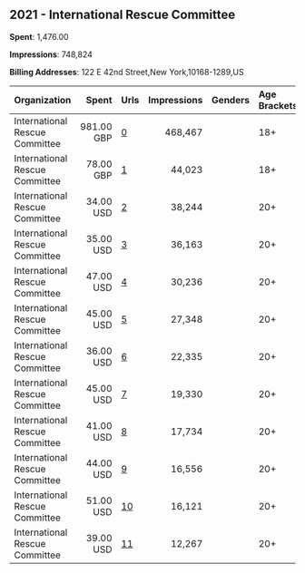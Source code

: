 ## 2021 - International Rescue Committee 
**Spent**: 1,476.00

**Impressions**: 748,824

**Billing Addresses**: 122 E 42nd Street,New York,10168-1289,US

|Organization|Spent|Urls|Impressions|Genders|Age Brackets|Country Codes|
|:---|---:|:---|---:|:---|:---|:---|
|International Rescue Committee|981.00 GBP|[0](https://www.snap.com/political-ads/asset/d7b9bbe890fa4acccfe35ddcdf9f7db89529b0a6a9d338524df64dd22aca23ad?mediaType=mp4)|468,467||18+|united kingdom|
|International Rescue Committee|78.00 GBP|[1](https://www.snap.com/political-ads/asset/fc652ca955ca320af315ec1808bbc18a5d6022c79629125d491814bea0ae1027?mediaType=mp4)|44,023||18+|united kingdom|
|International Rescue Committee|34.00 USD|[2](https://www.snap.com/political-ads/asset/e1c0939e190b0d350c4d1beb53605fcff4cf611a50670d560301a6c7d564e5de?mediaType=mp4)|38,244||20+|portugal|
|International Rescue Committee|35.00 USD|[3](https://www.snap.com/political-ads/asset/e1c0939e190b0d350c4d1beb53605fcff4cf611a50670d560301a6c7d564e5de?mediaType=mp4)|36,163||20+|france|
|International Rescue Committee|47.00 USD|[4](https://www.snap.com/political-ads/asset/e1c0939e190b0d350c4d1beb53605fcff4cf611a50670d560301a6c7d564e5de?mediaType=mp4)|30,236||20+|canada|
|International Rescue Committee|45.00 USD|[5](https://www.snap.com/political-ads/asset/e1c0939e190b0d350c4d1beb53605fcff4cf611a50670d560301a6c7d564e5de?mediaType=mp4)|27,348||20+|hong kong|
|International Rescue Committee|36.00 USD|[6](https://www.snap.com/political-ads/asset/e1c0939e190b0d350c4d1beb53605fcff4cf611a50670d560301a6c7d564e5de?mediaType=mp4)|22,335||20+|finland|
|International Rescue Committee|45.00 USD|[7](https://www.snap.com/political-ads/asset/e1c0939e190b0d350c4d1beb53605fcff4cf611a50670d560301a6c7d564e5de?mediaType=mp4)|19,330||20+|new zealand|
|International Rescue Committee|41.00 USD|[8](https://www.snap.com/political-ads/asset/e1c0939e190b0d350c4d1beb53605fcff4cf611a50670d560301a6c7d564e5de?mediaType=mp4)|17,734||20+|spain|
|International Rescue Committee|44.00 USD|[9](https://www.snap.com/political-ads/asset/e1c0939e190b0d350c4d1beb53605fcff4cf611a50670d560301a6c7d564e5de?mediaType=mp4)|16,556||20+|italy|
|International Rescue Committee|51.00 USD|[10](https://www.snap.com/political-ads/asset/e1c0939e190b0d350c4d1beb53605fcff4cf611a50670d560301a6c7d564e5de?mediaType=mp4)|16,121||20+|australia|
|International Rescue Committee|39.00 USD|[11](https://www.snap.com/political-ads/asset/e1c0939e190b0d350c4d1beb53605fcff4cf611a50670d560301a6c7d564e5de?mediaType=mp4)|12,267||20+|mexico|
